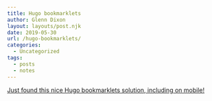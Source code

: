 ```yaml
---
title: Hugo bookmarklets
author: Glenn Dixon
layout: layouts/post.njk
date: 2019-05-30
url: /hugo-bookmarklets/
categories:
  - Uncategorized
tags:
  - posts
  - notes
---
```

[Just found this nice Hugo bookmarklets solution, including on mobile!](https://timkadlec.com/remembers/2018-02-06-saving-links-to-my-site-with-a-bookmarklet/)